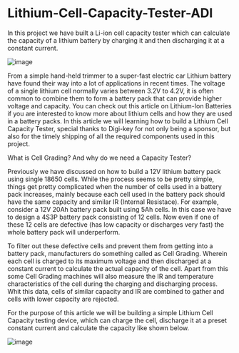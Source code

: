 # Lithium-Cell-Capacity-Tester-ADI
In this project we have built a Li-ion cell capacity tester which can calculate the capacity of a lithium battery by charging it and then discharging it at a constant current. 

 ![image](https://github.com/Circuit-Digest/Lithium-Cell-Capacity-Tester-ADI/assets/65025308/b83bbcf3-c5cf-459a-8ad9-19e39dd5dc68)

From a simple hand-held trimmer to a super-fast electric car Lithium battery have found their way into a lot of applications in recent times. The voltage of a single lithium cell normally varies between 3.2V to 4.2V, it is often common to combine them to form a battery pack that can provide higher voltage and capacity. You can check out this article on Lithium-Ion Batteries if you are interested to know more about lithium cells and how they are used in a battery packs. In this article we will learning how to build a Lithium Cell Capacity Tester, special thanks to Digi-key for not only being a sponsor, but also for the timely shipping of all the required components used in this project. 



What is Cell Grading? And why do we need a Capacity Tester?

Previously we have discussed on how to build a 12V lithium battery pack using single 18650 cells. While the process seems to be pretty simple, things get pretty complicated when the number of cells used in a battery pack increases, mainly because each cell used in the battery pack should have the same capacity and similar IR (Internal Resistace). For example, consider a 12V 20Ah battery pack built using 5Ah cells. In this case we have to design a 4S3P battery pack consisting of 12 cells. Now even if one of these 12 cells are defective (has low capacity or discharges very fast) the whole battery pack will underperform. 

To filter out these defective cells and prevent them from getting into a battery pack, manufacturers do something called as Cell Grading. Wherein each cell is charged to its maximum voltage and then discharged at a constant current to calculate the actual capacity of the cell. Apart from this some Cell Grading machines will also measure the IR and temperature characteristics of the cell during the charging and discharging process. Whit this data, cells of similar capacity and IR are combined to gather and cells with lower capacity are rejected. 

For the purpose of this article we will be building a simple Lithium Cell Capacity testing device, which can charge the cell, discharge it at a preset constant current and calculate the capacity like shown below. 

 
![image](https://github.com/Circuit-Digest/Lithium-Cell-Capacity-Tester-ADI/assets/65025308/074492a0-30fb-4e9d-afca-3ce5ea2eb863)

